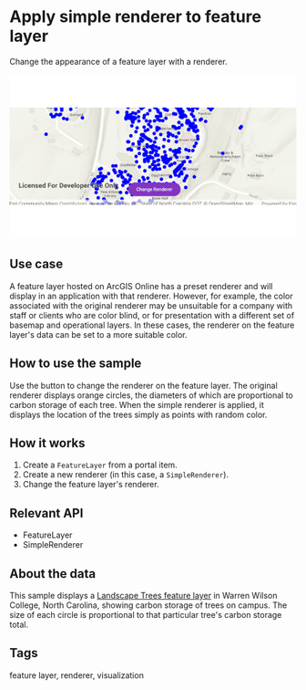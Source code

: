 # Apply simple renderer to feature layer

Change the appearance of a feature layer with a renderer.

![Image of Apply simple renderer to feature layer sample](apply-simple-renderer-to-feature-layer.png)

## Use case

A feature layer hosted on ArcGIS Online has a preset renderer and will display in an application with that renderer. However, for example, the color associated with the original renderer may be unsuitable for a company with staff or clients who are color blind, or for presentation with a different set of basemap and operational layers. In these cases, the renderer on the feature layer's data can be set to a more suitable color.

## How to use the sample

Use the button to change the renderer on the feature layer. The original renderer displays orange circles, the diameters of which are proportional to carbon storage of each tree. When the simple renderer is applied, it displays the location of the trees simply as points with random color.

## How it works

1. Create a `FeatureLayer` from a portal item.
2. Create a new renderer (in this case, a `SimpleRenderer`).
3. Change the feature layer's renderer.

## Relevant API

* FeatureLayer
* SimpleRenderer

## About the data

This sample displays a [Landscape Trees feature layer](https://arcgis.com/home/item.html?id=6d41340931544829acc8f68c27e69dec) in Warren Wilson College, North Carolina, showing carbon storage of trees on campus. The size of each circle is proportional to that particular tree's carbon storage total.

## Tags

feature layer, renderer, visualization
